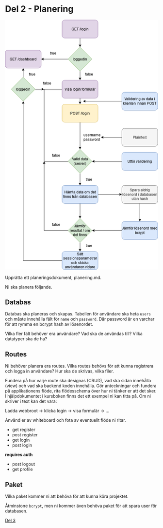 # Del 2 - Planering

![flöde](inlog.sv.png)

Upprätta ett planeringsdokument, planering.md.

Ni ska planera följande.

## Databas

Databas ska planeras och skapas.
Tabellen för användare ska heta ```users``` och måste innehålla fält för ```name``` och ```password```. Där password är en varchar för att rymma en bcrypt hash av lösenordet.

Vilka fler fält behöver era användare? Vad ska de användas till? Vilka datatyper ska de ha?

## Routes

Ni behöver planera era routes. Vilka routes behövs för att kunna registrera och logga in användare? Hur ska de skrivas, vilka filer.

Fundera på hur varje route ska designas (CRUD), vad ska sidan innehålla (view) och vad ska backend koden innehålla. Gör anteckningar och fundera på applikationens flöde, rita flödesschema över hur ni tänker er att det sker. I hjälpdokumentet i kursboken finns det ett exempel ni kan titta på.
Om ni skriver i text kan det vara:

Ladda webbroot -> klicka login -> visa formulär -> …

Använd er av whiteboard och fota av eventuellt flöde ni ritar.


* get register
* post register
* get login
* post login

**requires auth**
* post logout
* get profile

## Paket

Vilka paket kommer ni att behöva för att kunna köra projektet.

Åtminstone `bcrypt`, men ni kommer även behöva paket för att spara user för databasen.

[Del 3](del3.md)